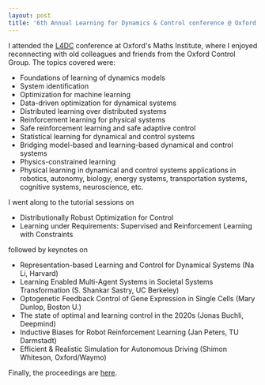 ```yaml
---
layout: post
title: '6th Annual Learning for Dynamics & Control conference @ Oxford'
---
```


I attended the [L4DC](https://l4dc.web.ox.ac.uk/) conference at Oxford's Maths Institute, where I enjoyed reconnecting with old colleagues and friends from the Oxford Control Group. The topics covered were:

- Foundations of learning of dynamics models
- System identification
- Optimization for machine learning
- Data-driven optimization for dynamical systems
- Distributed learning over distributed systems
- Reinforcement learning for physical systems
- Safe reinforcement learning and safe adaptive control
- Statistical learning for dynamical and control systems
- Bridging model-based and learning-based dynamical and control systems
- Physics-constrained learning
- Physical learning in dynamical and control systems applications in robotics, autonomy, biology, energy systems, transportation systems, cognitive systems, neuroscience, etc.

I went along to the tutorial sessions on 

- Distributionally Robust Optimization for Control
- Learning under Requirements: Supervised and Reinforcement Learning with Constraints

followed by keynotes on

- Representation-based Learning and Control for Dynamical Systems (Na Li, Harvard)
- Learning Enabled Multi-Agent Systems in Societal Systems Transformation (S. Shankar Sastry, UC Berkeley)
- Optogenetic Feedback Control of Gene Expression in Single Cells (Mary Dunlop, Boston U.)
- The state of optimal and learning control in the 2020s (Jonas Buchli, Deepmind)
- Inductive Biases for Robot Reinforcement Learning (Jan Peters, TU Darmstadt)
- Efficient & Realistic Simulation for Autonomous Driving (Shimon Whiteson, Oxford/Waymo)

Finally, the proceedings are [here](https://proceedings.mlr.press/v242/).
